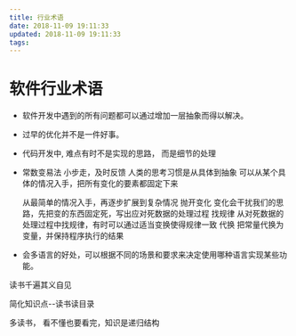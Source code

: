 ```yaml
---
title: 行业术语
date: 2018-11-09 19:11:33
updated: 2018-11-09 19:11:33
tags:
---
```


# 软件行业术语

- 软件开发中遇到的所有问题都可以通过增加一层抽象而得以解决。
- 过早的优化并不是一件好事。
- 代码开发中, 难点有时不是实现的思路， 而是细节的处理
- 常数变易法
    小步走，及时反馈
    人类的思考习惯是从具体到抽象
    可以从某个具体的情况入手，把所有变化的要素都固定下来

    从最简单的情况入手，再逐步扩展到复杂情况
    抛开变化
        变化会干扰我们的思路，先把变的东西固定死，写出应对死数据的处理过程
    找规律  从对死数据的处理过程中找规律，有时可以通过适当变换使得规律一致
    代换 把常量代换为变量，并保持程序执行的结果
- 会多语言的好处，可以根据不同的场景和要求来决定使用哪种语言实现某些功能。

读书千遍其义自见

简化知识点--读书读目录

多读书， 看不懂也要看完，知识是递归结构

